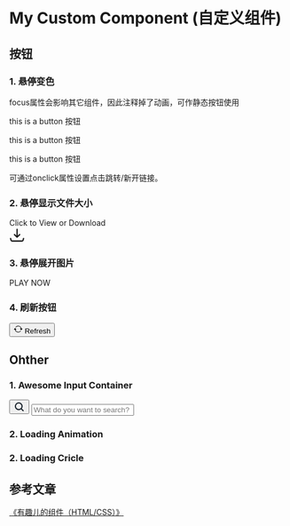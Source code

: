 # My Custom Component (自定义组件)

## 按钮
### 1. 悬停变色

focus属性会影响其它组件，因此注释掉了动画，可作静态按钮使用

<div class='button_1' onclick="window.open('pdf/GitHub_YiDingg_pdf/Linear Algebra 2 notes.pdf')">this is a button 按钮</div>

<a class='button_1' onclick="window.open('pdf/GitHub_YiDingg_pdf/Linear Algebra 2 notes.pdf')">this is a button 按钮</a>

<p class='button_1' onclick="window.open('pdf/GitHub_YiDingg_pdf/Linear Algebra 2 notes.pdf')">this is a button 按钮</p>

可通过onclick属性设置点击跳转/新开链接。

### 2. 悬停显示文件大小

<div class="button_2" data-tooltip="Size: 20Mb">
<div class="button_2-wrapper">
  <div class="text">Click to View or Download</font></div>
    <span class="icon">
      <svg xmlns="http://www.w3.org/2000/svg" aria-hidden="true" role="img" width="2em" height="2em" preserveAspectRatio="xMidYMid meet" viewBox="0 0 24 24"><path fill="none" stroke="currentColor" stroke-linecap="round" stroke-linejoin="round" stroke-width="2" d="M12 15V3m0 12l-4-4m4 4l4-4M2 17l.621 2.485A2 2 0 0 0 4.561 21h14.878a2 2 0 0 0 1.94-1.515L22 17"></path></svg>
    </span>
  </div>
</div>

### 3. 悬停展开图片

<div class='button_3'>
<span>PLAY NOW</span>
</div>

### 4. 刷新按钮

<button type="button_4" class="button_4" >
  <svg
    xmlns="http://www.w3.org/2000/svg"
    width="16"
    height="16"
    fill="currentColor"
    class="bi bi-arrow-repeat"
    viewBox="0 0 16 16"
  >
    <path
      d="M11.534 7h3.932a.25.25 0 0 1 .192.41l-1.966 2.36a.25.25 0 0 1-.384 0l-1.966-2.36a.25.25 0 0 1 .192-.41zm-11 2h3.932a.25.25 0 0 0 .192-.41L2.692 6.23a.25.25 0 0 0-.384 0L.342 8.59A.25.25 0 0 0 .534 9z"
    ></path>
    <path
      fill-rule="evenodd"
      d="M8 3c-1.552 0-2.94.707-3.857 1.818a.5.5 0 1 1-.771-.636A6.002 6.002 0 0 1 13.917 7H12.9A5.002 5.002 0 0 0 8 3zM3.1 9a5.002 5.002 0 0 0 8.757 2.182.5.5 0 1 1 .771.636A6.002 6.002 0 0 1 2.083 9H3.1z"
    ></path>
  </svg>
  Refresh
</button>

## Ohther

### 1. Awesome Input Container 

<div class="input__container">
  <div class="shadow__input"></div>
  <button class="input__button__shadow">
    <svg fill="none" xmlns="http://www.w3.org/2000/svg" viewBox="0 0 20 20" height="20px" width="20px">
      <path d="M4 9a5 5 0 1110 0A5 5 0 014 9zm5-7a7 7 0 104.2 12.6.999.999 0 00.093.107l3 3a1 1 0 001.414-1.414l-3-3a.999.999 0 00-.107-.093A7 7 0 009 2z" fill-rule="evenodd" fill="#17202A"></path>
    </svg>
  </button>
  <input type="text" name="text" class="input__search" placeholder="What do you want to search?">
</div>

### 2. Loading Animation

<div class="wrapper">
    <div class="circle"></div>
    <div class="circle"></div>
    <div class="circle"></div>
    <div class="shadow"></div>
    <div class="shadow"></div>
    <div class="shadow"></div>
</div>

### 2. Loading Cricle

<div class="spinner"></div>

## 参考文章

[《有趣儿的组件（HTML/CSS）》](https://blog.csdn.net/qq_47945825/article/details/136108998)
